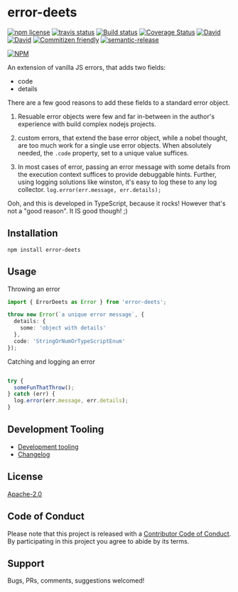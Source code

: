 # error-deets

<!-- badge -->
[![npm license](https://img.shields.io/npm/l/error-deets.svg)](https://www.npmjs.com/package/error-deets)
[![travis status](https://img.shields.io/travis/sramam/error-deets.svg)](https://travis-ci.org/sramam/error-deets)
[![Build status](https://ci.appveyor.com/api/projects/status/90am2usst4qeutgi?svg=true)](https://ci.appveyor.com/project/sramam/error-deets)
[![Coverage Status](https://coveralls.io/repos/github/sramam/error-deets/badge.svg?branch=master)](https://coveralls.io/github/sramam/error-deets?branch=master)
[![David](https://david-dm.org/sramam/error-deets/status.svg)](https://david-dm.org/sramam/error-deets)
[![David](https://david-dm.org/sramam/error-deets/dev-status.svg)](https://david-dm.org/sramam/error-deets?type=dev)
[![Commitizen friendly](https://img.shields.io/badge/commitizen-friendly-brightgreen.svg)](http://commitizen.github.io/cz-cli/)
[![semantic-release](https://img.shields.io/badge/%20%20%F0%9F%93%A6%F0%9F%9A%80-semantic--release-e10079.svg)](https://github.com/semantic-release/semantic-release)

[![NPM](https://nodei.co/npm/error-deets.png?downloads=true&downloadRank=true&stars=true)](https://nodei.co/npm/error-deets/)
<!-- endbadge -->

An extension of vanilla JS errors, that adds two fields:

- code
- details

There are a few good reasons to add these fields to a standard error object.

1. Resuable error objects were few and far in-between in the author's experience with build complex nodejs projects.

2. custom errors, that extend the base error object, while a nobel thought, are too much work for a single use error objects. When absolutely needed, the `.code` property, set to a unique value suffices.

3. In most cases of error, passing an error message with some details from the execution context suffices to provide debuggable hints. Further, using logging solutions like winston, it's easy to log these to any log collector. `log.error(err.message, err.details);`

Ooh, and this is developed in TypeScript, because it rocks! However that's not a "good reason". It IS good though! ;)

## Installation

`npm install error-deets`

## Usage

Throwing an error

```typescript
import { ErrorDeets as Error } from 'error-deets';

throw new Error(`a unique error message`, {
  details: {
    some: 'object with details'
  },
  code: 'StringOrNumOrTypeScriptEnum'
});

```

Catching and logging an error

```TypeScript

try {
  someFunThatThrow();
} catch (err) {
  log.error(err.message, err.details);
}
```

## Development Tooling

- [Development tooling](./docs/DevTools.md)
- [Changelog](./CHANGELOG.md)

## License

[Apache-2.0](./LICENSE.md)

## Code of Conduct

Please note that this project is released with a [Contributor Code of Conduct](code-of-conduct.md). By participating in this project you agree to abide by its terms.

## Support

Bugs, PRs, comments, suggestions welcomed!
